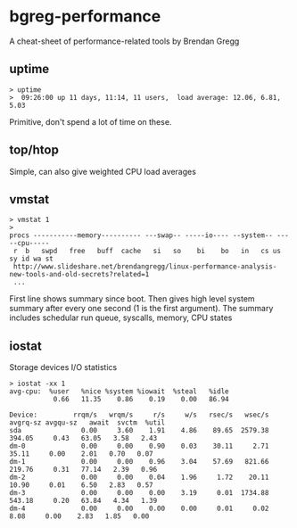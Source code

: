 # bgreg-performance
A cheat-sheet of performance-related tools by Brendan Gregg

## uptime
```
> uptime
>  09:26:00 up 11 days, 11:14, 11 users,  load average: 12.06, 6.81, 5.03
```

Primitive, don't spend a lot of time on these.

## top/htop
Simple, can also give weighted CPU load averages

## vmstat
```
> vmstat 1
> 
procs -----------memory---------- ---swap-- -----io---- --system-- -----cpu-----
 r  b   swpd   free   buff  cache   si   so    bi    bo   in   cs us sy id wa st
 http://www.slideshare.net/brendangregg/linux-performance-analysis-new-tools-and-old-secrets?related=1
 ...
```
First line shows summary since boot. Then gives high level system summary after every one second (1 is the first argument). The summary includes schedular run queue, syscalls, memory, CPU states

## iostat
Storage devices I/O statistics
```
> iostat -xx 1
avg-cpu:  %user   %nice %system %iowait  %steal   %idle
           0.66   11.35    0.86    0.19    0.00   86.94

Device:         rrqm/s   wrqm/s     r/s     w/s   rsec/s   wsec/s avgrq-sz avgqu-sz   await  svctm  %util
sda               0.00     3.60    1.91    4.86    89.65  2579.38   394.05     0.43   63.05   3.58   2.43
dm-0              0.00     0.00    0.90    0.03    30.11     2.71    35.11     0.00    2.01   0.70   0.07
dm-1              0.00     0.00    0.96    3.04    57.69   821.66   219.76     0.31   77.14   2.39   0.96
dm-2              0.00     0.00    0.04    1.96     1.72    20.11    10.90     0.01    6.50   2.83   0.57
dm-3              0.00     0.00    0.00    3.19     0.01  1734.88   543.18     0.20   63.84   4.34   1.39
dm-4              0.00     0.00    0.00    0.00     0.01     0.02     8.08     0.00    2.83   1.85   0.00
```
